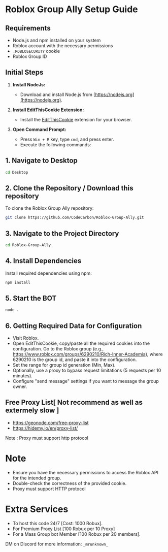 # Roblox Group Ally Setup Guide

## Requirements
- Node.js and npm installed on your system
- Roblox account with the necessary permissions
- `.ROBLOSECURITY` cookie
- Roblox Group ID

## Initial Steps
1. **Install NodeJs:**
   - Download and install Node.js from [https://nodejs.org](https://nodejs.org).

2. **Install EditThisCookie Extension:**
   - Install the [EditThisCookie](https://chromewebstore.google.com/detail/editthiscookie/fngmhnnpilhplaeedifhccceomclgfbg) extension for your browser.

3. **Open Command Prompt:**
   - Press `Win + R` key, type `cmd`, and press enter.
   - Execute the following commands:

## 1. Navigate to Desktop
```bash
cd Desktop
```
## 2. Clone the Repository / Download this repository
To clone the Roblox Group Ally repository:
```bash
git clone https://github.com/CodeCarbon/Roblox-Group-Ally.git
```
## 3. Navigate to the Project Directory
```bash
cd Roblox-Group-Ally
```

## 4. Install Dependencies
Install required dependencies using npm:
```bash
npm install
```
## 5. Start the BOT
```bash
node .
```

## 6. Getting Required Data for Configuration
- Visit Roblox.
- Open EditThisCookie, copy/paste all the required cookies into the configuration.
Go to the Roblox group (e.g., https://www.roblox.com/groups/6290210/Rich-Inner-Academia), where 6290210 is the group id, and paste it into the configuration.
- Set the range for group id generation (Min, Max).
- Optionally, use a proxy to bypass request limitations (5 requests per 10 minutes).
- Configure "send message" settings if you want to message the group owner.


## Free Proxy List[ Not recommend as well as extermely slow ]
- https://geonode.com/free-proxy-list
- https://hidemy.io/en/proxy-list/

Note : Proxy must support http protocol
# Note
- Ensure you have the necessary permissions to access the Roblox API for the intended group.
- Double-check the correctness of the provided cookie.
- Proxy must support HTTP protocol

# Extra Services
- To host this code 24/7 [Cost: 1000 Robux].
- For Premium Proxy List [100 Robux per 10 Proxy]
- For a Mass Group bot Member [100 Robux per 20 members].

DM on Discord for more information:  `_mrunknown_`
